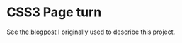 # CSS3 Page turn
See [the blogpost](http://chearon.net/blog/a-page-turn-animation-using-css3-transitions/) I originally used to describe this project.

